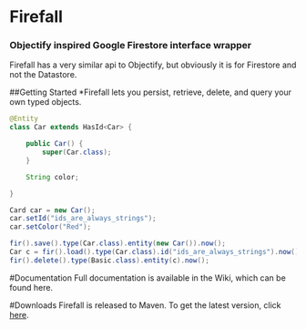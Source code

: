 # Firefall
### Objectify inspired Google Firestore interface wrapper

Firefall has a very similar api to Objectify, but obviously it is for Firestore and not the Datastore. 

##Getting Started
*Firefall lets you persist, retrieve, delete, and query your own typed objects.


```java
@Entity
class Car extends HasId<Car> {

    public Car() {
        super(Car.class);
    }

    String color;

}

Card car = new Car();
car.setId("ids_are_always_strings");
car.setColor("Red");

fir().save().type(Car.class).entity(new Car()).now();
Car c = fir().load().type(Car.class).id("ids_are_always_strings").now();
fir().delete().type(Basic.class).entity(c).now();
```

#Documentation
Full documentation is available in the Wiki, which can be found here.

#Downloads
Firefall is released to Maven. To get the latest version, click [here](https://search.maven.org/artifact/nz.co.delacour/firefall-core).